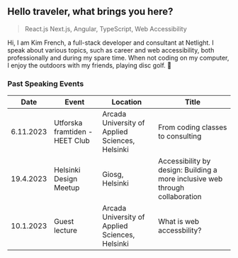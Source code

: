 ## Hello traveler, what brings you here?

> React.js Next.js, Angular, TypeScript, Web Accessibility

Hi, I am Kim French, a full-stack developer and consultant at Netlight. I speak about various topics, such as career and web accessibility, both professionally and during my spare time.
When not coding on my computer, I enjoy the outdoors with my friends, playing disc golf. 🥏

### Past Speaking Events

| Date      | Event                          | Location                                        | Title                                                                        |
| --------- | ------------------------------ | ----------------------------------------------- | ---------------------------------------------------------------------------- |
| 6.11.2023 | Utforska framtiden - HEET Club | Arcada University of Applied Sciences, Helsinki | From coding classes to consulting                                            |
| 19.4.2023 | Helsinki Design Meetup         | Giosg, Helsinki                                 | Accessibility by design: Building a more inclusive web through collaboration |
| 10.1.2023 | Guest lecture                  | Arcada University of Applied Sciences, Helsinki | What is web accessbility?                                                    |
